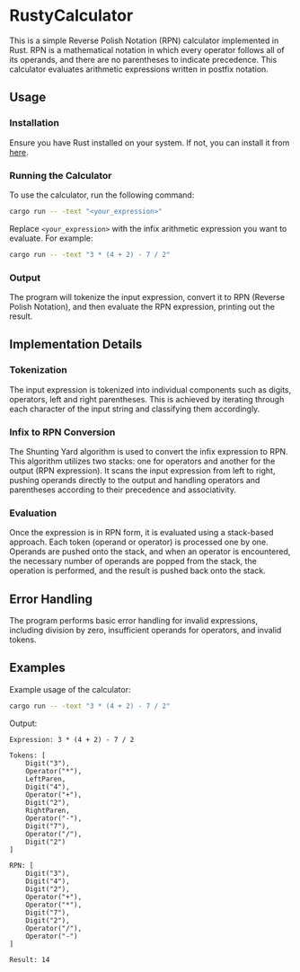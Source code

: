 # RustyCalculator

This is a simple Reverse Polish Notation (RPN) calculator implemented in Rust. RPN is a mathematical notation in which every operator follows all of its operands, and there are no parentheses to indicate precedence. This calculator evaluates arithmetic expressions written in postfix notation.

## Usage

### Installation

Ensure you have Rust installed on your system. If not, you can install it from [here](https://www.rust-lang.org/tools/install).

### Running the Calculator

To use the calculator, run the following command:

```bash
cargo run -- -text "<your_expression>"
```

Replace `<your_expression>` with the infix arithmetic expression you want to evaluate. For example:

```bash
cargo run -- -text "3 * (4 + 2) - 7 / 2"
```

### Output

The program will tokenize the input expression, convert it to RPN (Reverse Polish Notation), and then evaluate the RPN expression, printing out the result.

## Implementation Details

### Tokenization

The input expression is tokenized into individual components such as digits, operators, left and right parentheses. This is achieved by iterating through each character of the input string and classifying them accordingly.

### Infix to RPN Conversion

The Shunting Yard algorithm is used to convert the infix expression to RPN. This algorithm utilizes two stacks: one for operators and another for the output (RPN expression). It scans the input expression from left to right, pushing operands directly to the output and handling operators and parentheses according to their precedence and associativity.

### Evaluation

Once the expression is in RPN form, it is evaluated using a stack-based approach. Each token (operand or operator) is processed one by one. Operands are pushed onto the stack, and when an operator is encountered, the necessary number of operands are popped from the stack, the operation is performed, and the result is pushed back onto the stack.

## Error Handling

The program performs basic error handling for invalid expressions, including division by zero, insufficient operands for operators, and invalid tokens.

## Examples

Example usage of the calculator:

```bash
cargo run -- -text "3 * (4 + 2) - 7 / 2"
```

Output:
```
Expression: 3 * (4 + 2) - 7 / 2

Tokens: [
    Digit("3"),
    Operator("*"),
    LeftParen,
    Digit("4"),
    Operator("+"),
    Digit("2"),
    RightParen,
    Operator("-"),
    Digit("7"),
    Operator("/"),
    Digit("2")
]

RPN: [
    Digit("3"),
    Digit("4"),
    Digit("2"), 
    Operator("+"), 
    Operator("*"), 
    Digit("7"), 
    Digit("2"), 
    Operator("/"), 
    Operator("-")
]

Result: 14
```